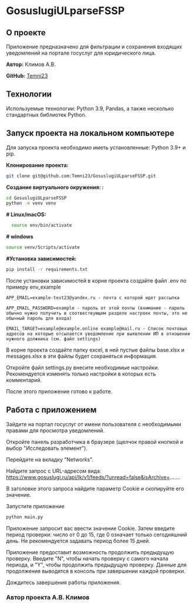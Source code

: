 # GosuslugiULparseFSSP

## О проекте

Приложение предназначено для фильтрации и сохранения входящих уведомлений на портале госуслуг для юридического лица.

**Автор:** Климов А.В.

**GitHub:** [Temni23](https://github.com/Temni23/)

## Технологии

Используемые технологии: Python 3.9, Pandas, а также несколько стандартных библиотек Python.

## Запуск проекта на локальном компьютере

Для запуска проекта необходимо иметь установленные: Python 3.9+ и pip.

**Клонирование проекта:**

```bash
git clone git@github.com:Temni23/GosuslugiULparseFSSP.git
```

**Создание виртуального окружения: :**
```bash
cd GosuslugiULparseFSSP
python -m venv venv
```


**# Linux/macOS:**
```bash
  source env/bin/activate
  ```
**# windows**
  ```bash
  source venv/Scripts/activate
  ```
**#Установка зависимостей:**
```bash
pip install -r requirements.txt
```
После установки зависимостей в корне проекта создайте файл .env по примеру env_example

```env
APP_EMAIL=example-test23@yandex.ru - почта с которой идет рассылка 

APP_EMAIL_PASSWORD=example - пароль от этой почты (внимание - пароль обычно нужно получить в соотвествующем разделе настроек почты, это не обычный пароль для входа)

EMAIL_TARGET=example@example.online example@mail.ru - Список почтовых адресов на которые отсылается уведомление при выявлении ИП в отношении нужного должника (см. файл settings)
```
В корне проекта создайте папку excel, в ней пустые файлы base.xlsx и messages.xlsx в эти файлы будет сохраняться информация. 

Откройте файл settings.py внесите необходимые настройки. Рекомендуется изменять только настройки в которых есть комментарий.

После этого приложение готово к работе.

## Работа с приложением

Зайдите на портал госуслуг от имени пользователя с необходимыми правами для просмотра уведомлений.

Откройте панель разработчика в браузере (щелчок правой кнопкой и выбор "Исследовать элемент").

Перейдите на вкладку "Networks".

Найдите запрос с URL-адресом вида: https://www.gosuslugi.ru/api/lk/v1/feeds/?unread=false&isArchive=.......

В заголовке этого запроса найдите параметр Cookie и скопируйте его значение.

Запустите приложение

```bash
python main.py
```
Приложение запросит вас ввести значение Cookie. Затем введите период проверки: число от 0 до 15, где 0 означает только сегодняшний день. Не рекомендуется задавать период более 15 дней.


Приложение предоставит возможность продолжить предыдущую проверку. Введите "N", чтобы начать проверку с самого начала периода, и "Y", чтобы продолжить предыдущую проверку. Данные для продолжения выводятся в консоль при завершении каждой проверки.


Дождитесь завершения работы приложения.



### Автор проекта А.В. Климов

